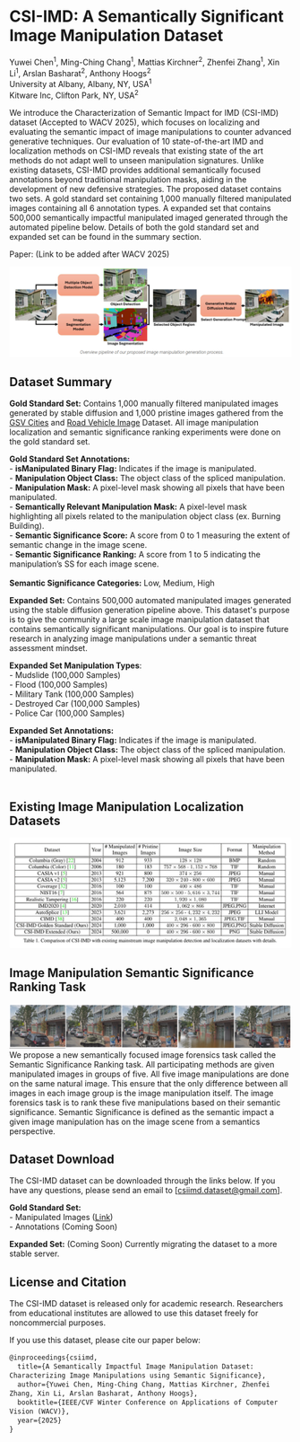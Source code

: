 # CSI-IMD: A Semantically Significant Image Manipulation Dataset

Yuwei Chen<sup>1</sup>, Ming-Ching Chang<sup>1</sup>, Mattias Kirchner<sup>2</sup>, Zhenfei Zhang<sup>1</sup>, Xin Li<sup>1</sup>, Arslan Basharat<sup>2</sup>, Anthony Hoogs<sup>2</sup> </br>
University at Albany, Albany, NY, USA<sup>1</sup> </br>
Kitware Inc, Clifton Park, NY, USA<sup>2</sup>
</br>

We introduce the Characterization of Semantic Impact for IMD (CSI-IMD) dataset (Accepted to WACV 2025), which focuses on localizing and evaluating the semantic impact of image manipulations to counter advanced generative techniques. Our evaluation of 10 state-of-the-art IMD and localization methods on CSI-IMD reveals that existing state of the art methods do not adapt well to unseen manipulation signatures. Unlike existing datasets, CSI-IMD provides additional semantically focused annotations beyond traditional manipulation masks, aiding in the development of new defensive strategies. The proposed dataset contains two sets. A gold standard set containing 1,000 manually filtered manipulated images containing all 6 annotation types. A expanded set that contains 500,000 semantically impactful manipulated imaged  generated through the automated pipeline below. Details of both the gold standard set and expanded set can be found in the summary section.

Paper: (Link to be added after WACV 2025)

![fig1_compressed-1](Figures/pipeline.png)

## Dataset Summary 

**Gold Standard Set:** Contains 1,000 manually filtered manipulated images generated by stable diffusion and 1,000 pristine images gathered from the [GSV Cities](https://github.com/amaralibey/gsv-cities) and [Road Vehicle Image](https://www.kaggle.com/datasets/ashfakyeafi/road-vehicle-images-dataset) Dataset. All image manipulation localization and semantic significance ranking experiments were done on the gold standard set.  

 
 **Gold Standard Set Annotations:** </br>
		- **isManipulated Binary Flag:** Indicates if the image is manipulated.</br>
		- **Manipulation Object Class:** The object class of the spliced manipulation.</br>
		- **Manipulation Mask:** A pixel-level mask showing all pixels that have been manipulated.</br>
		- **Semantically Relevant Manipulation Mask:** A pixel-level mask highlighting all pixels related to the manipulation object class (ex. Burning Building).</br>
		- **Semantic Significance Score:** A score from 0 to 1 measuring the extent of semantic change in the image scene.</br>
		- **Semantic Significance Ranking:** A score from 1 to 5 indicating the manipulation’s SS for each image scene. </br>
</br>
	**Semantic Significance Categories:** Low, Medium, High
</br>

**Expanded Set:** Contains 500,000 automated manipulated images generated using the stable diffusion generation pipeline above. This dataset's purpose is to give the community a large scale image manipulation dataset that contains semantically significant manipulations. Our goal is to inspire future research in analyzing image manipulations under a semantic threat assessment mindset.

**Expanded Set Manipulation Types**:</br>
	- Mudslide (100,000 Samples)</br>
	- Flood (100,000 Samples)</br>
	- Military Tank (100,000 Samples)</br>
	- Destroyed Car (100,000 Samples)</br>
	- Police Car (100,000 Samples)</br>
 
**Expanded Set Annotations:** </br>
	- **isManipulated Binary Flag:** Indicates if the image is manipulated.</br>
	- **Manipulation Object Class:** The object class of the spliced manipulation.</br>
	- **Manipulation Mask:** A pixel-level mask showing all pixels that have been manipulated.</br>
</br>
## Existing Image Manipulation Localization Datasets
![fig1_compressed-1](Figures/existing_imd_datasets.jpg)
## Image Manipulation Semantic Significance Ranking Task
![fig1_compressed-1](Figures/task.png)
We propose a new semantically focused image forensics task called the Semantic Significance Ranking task. All participating methods are given manipulated images in groups of five. All five image manipulations are done on the same natural image. This ensure that the only difference between all images in each image group is the image manipulation itself. The image forensics task is to rank these five manipulations based on their semantic significance. Semantic Significance is defined as the semantic impact a given image manipulation has on the image scene from a semantics perspective.
## Dataset Download
The CSI-IMD dataset can be downloaded through the links below. If you have any questions, please send an email to [csiimd.dataset@gmail.com].

**Gold Standard Set:**</br>
	- Manipulated Images ([Link](https://drive.google.com/file/d/1u1BZU6oaT_ffdL0RCzSTc51eTxmQ-NZS/view?usp=sharing))</br>
	- Annotations (Coming Soon)</br>
	
**Expanded Set:** (Coming Soon) Currently migrating the dataset to a more stable server.
## License and Citation
The CSI-IMD dataset is released only for academic research. Researchers from educational institutes are allowed to use this dataset freely for noncommercial purposes.

If you use this dataset, please cite our paper below:
```
@inproceedings{csiimd,
  title={A Semantically Impactful Image Manipulation Dataset: Characterizing Image Manipulations using Semantic Significance},
  author={Yuwei Chen, Ming-Ching Chang, Mattias Kirchner, Zhenfei Zhang, Xin Li, Arslan Basharat, Anthony Hoogs},
  booktitle={IEEE/CVF Winter Conference on Applications of Computer Vision (WACV)},
  year={2025}
}
